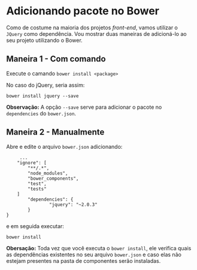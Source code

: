 # Adicionando pacote no Bower

Como de costume na maioria dos projetos *front-end*, vamos utilizar o ```JQuery``` como dependência. 
Vou mostrar duas maneiras de adicioná-lo ao seu projeto utilizando o Bower.

## Maneira 1 - Com comando
Execute o camando ```bower install <package>```

No caso do jQuery, seria assim:

    bower install jquery --save
  
**Observação:** 
A opção ```--save``` serve para adicionar o pacote no ```dependencies``` do ```bower.json```.

## Maneira 2 - Manualmente
Abre e edite o arquivo ```bower.json``` adicionando:

         ...
	    "ignore": [
    		"**/.*",
    		"node_modules",
    		"bower_components",
    		"test",
    		"tests"
	    ]
            "dependencies": {
                    "jquery": "~2.0.3"
            }
    }

e em seguida executar:

    bower install
    
**Obersação:**
Toda vez que você executa o ```bower install```, ele verifica quais as dependências existentes no seu arquivo ```bower.json``` e caso elas não estejam presentes na pasta de componentes serão instaladas.

